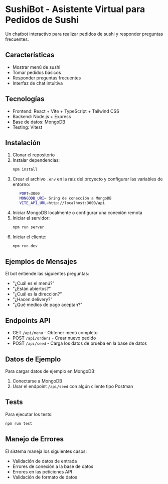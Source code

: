 # SushiBot - Asistente Virtual para Pedidos de Sushi

Un chatbot interactivo para realizar pedidos de sushi y responder preguntas frecuentes.

## Características

- Mostrar menú de sushi
- Tomar pedidos básicos
- Responder preguntas frecuentes
- Interfaz de chat intuitiva

## Tecnologías

- Frontend: React + Vite + TypeScript + Tailwind CSS
- Backend: Node.js + Express
- Base de datos: MongoDB
- Testing: Vitest

## Instalación

1. Clonar el repositorio
2. Instalar dependencias:
   ```bash
   npm install
   ```
3. Crear el archivo `.env` en la raíz del proyecto y configurar las variables de entorno:
   ```bash
      PORT=3000
      MONGODB_URI= Sring de conección a MongoDB
      VITE_API_URL=http://localhost:3000/api
   ```
4. Iniciar MongoDB localmente o configurar una conexión remota
5. Iniciar el servidor:
   ```bash
   npm run server
   ```
6. Iniciar el cliente:
   ```bash
   npm run dev
   ```

## Ejemplos de Mensajes

El bot entiende las siguientes preguntas:
- "¿Cuál es el menú?"
- "¿Están abiertos?"
- "¿Cuál es la dirección?"
- "¿Hacen delivery?"
- "¿Qué medios de pago aceptan?"

## Endpoints API

- GET `/api/menu` - Obtener menú completo
- POST `/api/orders` - Crear nuevo pedido
- POST `/api/seed` - Carga los datos de prueba en la base de datos

## Datos de Ejemplo

Para cargar datos de ejemplo en MongoDB:

1. Conectarse a MongoDB
2. Usar el endpoint `/api/seed` con algún cliente tipo Postman

## Tests

Para ejecutar los tests:
```bash
npm run test
```

## Manejo de Errores

El sistema maneja los siguientes casos:
- Validación de datos de entrada
- Errores de conexión a la base de datos
- Errores en las peticiones API
- Validación de formato de datos
